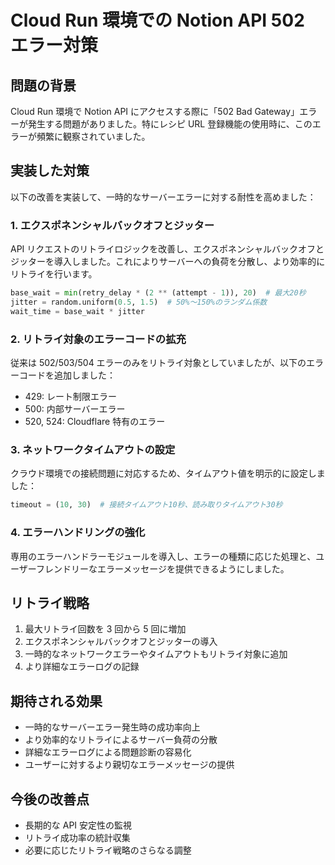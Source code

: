 # Cloud Run 環境での Notion API 502 エラー対策

## 問題の背景

Cloud Run 環境で Notion API にアクセスする際に「502 Bad Gateway」エラーが発生する問題がありました。特にレシピ URL 登録機能の使用時に、このエラーが頻繁に観察されていました。

## 実装した対策

以下の改善を実装して、一時的なサーバーエラーに対する耐性を高めました：

### 1. エクスポネンシャルバックオフとジッター

API リクエストのリトライロジックを改善し、エクスポネンシャルバックオフとジッターを導入しました。これによりサーバーへの負荷を分散し、より効率的にリトライを行います。

```python
base_wait = min(retry_delay * (2 ** (attempt - 1)), 20)  # 最大20秒
jitter = random.uniform(0.5, 1.5)  # 50%～150%のランダム係数
wait_time = base_wait * jitter
```

### 2. リトライ対象のエラーコードの拡充

従来は 502/503/504 エラーのみをリトライ対象としていましたが、以下のエラーコードを追加しました：

- 429: レート制限エラー
- 500: 内部サーバーエラー
- 520, 524: Cloudflare 特有のエラー

### 3. ネットワークタイムアウトの設定

クラウド環境での接続問題に対応するため、タイムアウト値を明示的に設定しました：

```python
timeout = (10, 30)  # 接続タイムアウト10秒、読み取りタイムアウト30秒
```

### 4. エラーハンドリングの強化

専用のエラーハンドラーモジュールを導入し、エラーの種類に応じた処理と、ユーザーフレンドリーなエラーメッセージを提供できるようにしました。

## リトライ戦略

1. 最大リトライ回数を 3 回から 5 回に増加
2. エクスポネンシャルバックオフとジッターの導入
3. 一時的なネットワークエラーやタイムアウトもリトライ対象に追加
4. より詳細なエラーログの記録

## 期待される効果

- 一時的なサーバーエラー発生時の成功率向上
- より効率的なリトライによるサーバー負荷の分散
- 詳細なエラーログによる問題診断の容易化
- ユーザーに対するより親切なエラーメッセージの提供

## 今後の改善点

- 長期的な API 安定性の監視
- リトライ成功率の統計収集
- 必要に応じたリトライ戦略のさらなる調整
